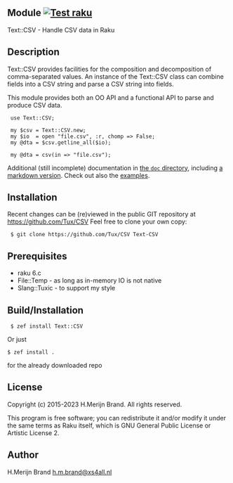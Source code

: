 Module [![Test raku](https://github.com/Tux/CSV/actions/workflows/test.yaml/badge.svg)](https://github.com/Tux/CSV/actions/workflows/test.yaml)
------
Text::CSV - Handle CSV data in Raku

Description
-----------
Text::CSV provides facilities for the composition and decomposition
of comma-separated values.  An instance of the Text::CSV class can
combine fields into a CSV string and parse a CSV string into fields.

This module provides both an OO API and a functional API to parse
and produce CSV data.
```
 use Text::CSV;

 my $csv = Text::CSV.new;
 my $io  = open "file.csv", :r, chomp => False;
 my @dta = $csv.getline_all($io);

 my @dta = csv(in => "file.csv");
```

Additional (still incomplete) documentation in [the `doc` directory](/doc), including [a markdown version](/doc/Text-CSV.md). Check out also the [examples](/examples).

## Installation 

Recent changes can be (re)viewed in the public GIT repository at
https://github.com/Tux/CSV
Feel free to clone your own copy:
```
 $ git clone https://github.com/Tux/CSV Text-CSV
```

Prerequisites
-------------
* raku 6.c
* File::Temp   - as long as in-memory IO is not native
* Slang::Tuxic - to support my style

Build/Installation
------------------
```
 $ zef install Text::CSV
``` 

Or just 

```shell
$ zef install .
```

for the already downloaded repo
 
License
-------
Copyright (c) 2015-2023 H.Merijn Brand.  All rights reserved.

This program is free software; you can redistribute it and/or
modify it under the same terms as Raku itself, which is
GNU General Public License or Artistic License 2.


Author
------
H.Merijn Brand <h.m.brand@xs4all.nl>

